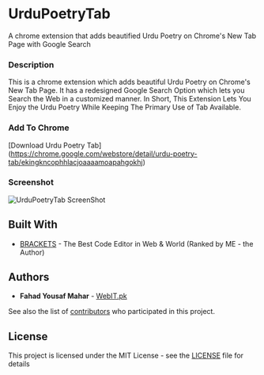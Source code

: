 # UrduPoetryTab
A chrome extension that adds beautified Urdu Poetry on Chrome's New Tab Page with Google Search

### Description
This is a chrome extension which adds beautiful Urdu Poetry on Chrome's New Tab Page.
It has a redesigned Google Search Option which lets you Search the Web in a customized manner. 
In Short, This Extension Lets You Enjoy the Urdu Poetry While Keeping The Primary Use of Tab Available.

### Add To Chrome
[Download Urdu Poetry Tab] (https://chrome.google.com/webstore/detail/urdu-poetry-tab/ekingkncophhlacjoaaaamoapahgokhj)

### Screenshot
![UrduPoetryTab ScreenShot](https://lh3.googleusercontent.com/jQLzgV1ggVEs-Nps04904fWIJRdim9hFEYaNzzx10tcHNaxky4fPbQDtSGZTq8IQhooS2DZZ=w1280-h800-e365)

## Built With

* [BRACKETS](http://www.brackets.io/) - The Best Code Editor in Web & World (Ranked by ME - the Author)

## Authors

* **Fahad Yousaf Mahar** - [WebIT.pk](https://webit.pk)

See also the list of [contributors](https://github.com/FahadYousafMahar/UrduPoetryTab/graphs/contributors) who participated in this project.

## License

This project is licensed under the MIT License - see the [LICENSE](LICENSE) file for details
